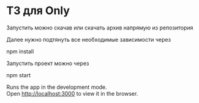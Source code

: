 # ТЗ для Only

Запустить можно скачав или скачать архив напрямую из репозитория

Далее нужно подтянуть все необходимые зависимости через

npm install

Запустить проект можно через

npm start

Runs the app in the development mode.\
Open [http://localhost:3000](http://localhost:3000) to view it in the browser.
